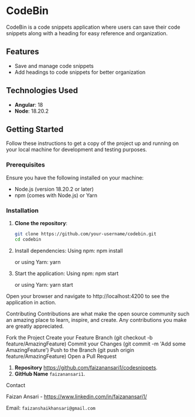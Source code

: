 # CodeBin

CodeBin is a code snippets application where users can save their code snippets along with a heading for easy reference and organization.

## Features

- Save and manage code snippets
- Add headings to code snippets for better organization

## Technologies Used

- **Angular**: 18
- **Node**: 18.20.2

## Getting Started

Follow these instructions to get a copy of the project up and running on your local machine for development and testing purposes.

### Prerequisites

Ensure you have the following installed on your machine:

- Node.js (version 18.20.2 or later)
- npm (comes with Node.js) or Yarn

### Installation

1. **Clone the repository**:
   ```bash
   git clone https://github.com/your-username/codebin.git
   cd codebin
2. Install dependencies:
   Using npm:
   npm install

   or using Yarn:
   yarn
   
4. Start the application:
   Using npm:
   npm start

   or using Yarn:
   yarn start
   
Open your browser and navigate to http://localhost:4200 to see the application in action.

Contributing
Contributions are what make the open source community such an amazing place to learn, inspire, and create. Any contributions you make are greatly appreciated.

Fork the Project
Create your Feature Branch (git checkout -b feature/AmazingFeature)
Commit your Changes (git commit -m 'Add some AmazingFeature')
Push to the Branch (git push origin feature/AmazingFeature)
Open a Pull Request


1. **Repository** https://github.com/faizanansari1/codesnippets.
2. **GitHub Name** `faizanansari1`.

Contact

Faizan Ansari - https://www.linkedin.com/in/faizanansari1/

Email: `faizanshaikhansari@gmail.com`


   

